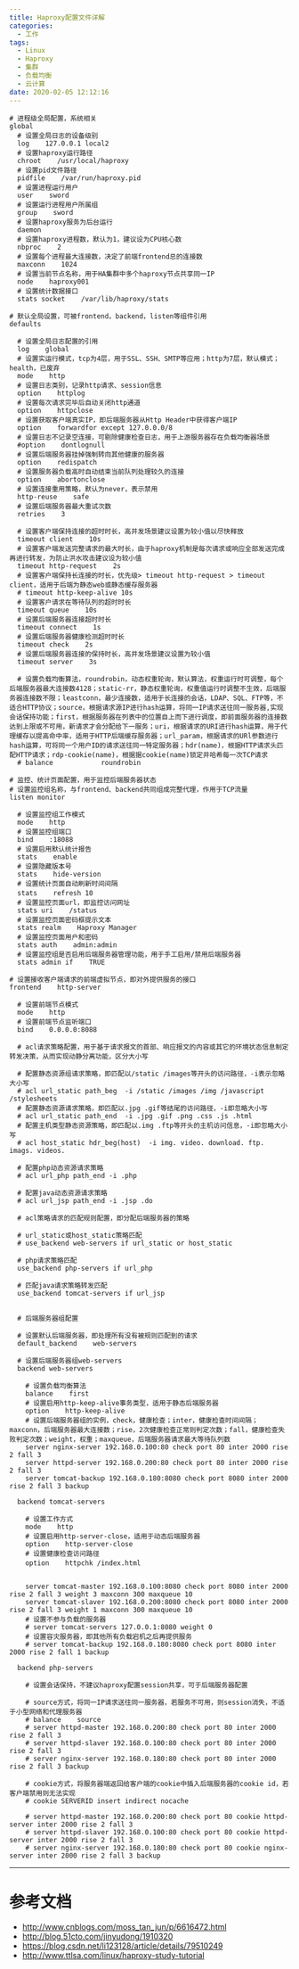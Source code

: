 ```yaml
---
title: Haproxy配置文件详解
categories:
  - 工作
tags:
  - Linux
  - Haproxy
  - 集群
  - 负载均衡
  - 云计算
date: 2020-02-05 12:12:16
---
```


    # 进程级全局配置，系统相关
    global
      # 设置全局日志的设备级别
      log    127.0.0.1 local2
      # 设置haproxy运行路径
      chroot    /usr/local/haproxy
      # 设置pid文件路径
      pidfile    /var/run/haproxy.pid
      # 设置进程运行用户
      user    sword
      # 设置运行进程用户所属组
      group    sword
      # 设置haproxy服务为后台运行
      daemon
      # 设置haproxy进程数，默认为1，建议设为CPU核心数
      nbproc    2
      # 设置每个进程最大连接数，决定了前端frontend总的连接数
      maxconn    1024
      # 设置当前节点名称，用于HA集群中多个haproxy节点共享同一IP
      node    haproxy001
      # 设置统计数据接口    
      stats socket    /var/lib/haproxy/stats

    # 默认全局设置，可被frontend，backend，listen等组件引用
    defaults

      # 设置全局日志配置的引用
      log    global
      # 设置实运行模式，tcp为4层，用于SSL、SSH、SMTP等应用；http为7层，默认模式；health，已废弃
      mode    http
      # 设置日志类别，记录http请求、session信息
      option    httplog
      # 设置每次请求完毕后自动关闭http通道
      option    httpclose
      # 设置获取客户端真实IP，即后端服务器从Http Header中获得客户端IP 
      option    forwardfor except 127.0.0.0/8              
      # 设置日志不记录空连接，可剔除健康检查日志，用于上游服务器存在负载均衡器场景
      #option    dontlognull
      # 设置后端服务器挂掉强制转向其他健康的服务器
      option    redispatch
      # 设置服务器负载高时自动结束当前队列处理较久的连接
      option    abortonclose
      # 设置连接重用策略，默认为never，表示禁用
      http-reuse    safe
      # 设置后端服务器最大重试次数
      retries    3

      # 设置客户端保持连接的超时时长，高并发场景建议设置为较小值以尽快释放
      timeout client    10s
      # 设置客户端发送完整请求的最大时长，由于haproxy机制是每次请求或响应全部发送完成再进行转发，为防止洪水攻击建议设为较小值
      timeout http-request    2s
      # 设置客户端保持长连接的时长，优先级> timeout http-request > timeout client，适用于后端为静态web或静态缓存服务器
      # timeout http-keep-alive 10s
      # 设置客户请求在等待队列的超时时长
      timeout queue    10s
      # 设置后端服务器连接超时时长
      timeout connect    1s
      # 设置后端服务器健康检测超时时长
      timeout check    2s
      # 设置后端服务器连接的保持时长，高并发场景建议设置为较小值
      timeout server    3s

      # 设置负载均衡算法，roundrobin，动态权重轮询，默认算法，权重运行时可调整，每个后端服务器最大连接数4128；static-rr，静态权重轮询，权重值运行时调整不生效，后端服务器连接数不限；leastconn，最少连接数，适用于长连接的会话，LDAP、SQL、FTP等，不适合HTTP协议；source，根据请求源IP进行hash运算，将同一IP请求送往同一服务器,实现会话保持功能；first，根据服务器在列表中的位置自上而下进行调度，即前面服务器的连接数达到上限或不可用，新请求才会分配给下一服务；uri，根据请求的URI进行hash运算，用于代理缓存以提高命中率，适用于HTTP后端缓存服务器；url_param，根据请求的URl参数进行hash运算，可将同一个用户ID的请求送往同一特定服务器；hdr(name)，根据HTTP请求头匹配HTTP请求；rdp-cookie(name)，根据据cookie(name)锁定并哈希每一次TCP请求
      # balance            roundrobin                           

    # 监控、统计页面配置，用于监控后端服务器状态
    # 设置监控组名称，与frontend、backend共同组成完整代理，作用于TCP流量
    listen monitor

      # 设置监控组工作模式
      mode    http
      # 设置监控组端口
      bind    :18088
      # 设置启用默认统计报告
      stats    enable
      # 设置隐藏版本号
      stats    hide-version
      # 设置统计页面自动刷新时间间隔 
      stats    refresh 10       　　　　
      # 设置监控页面url，即监控访问网址
      stats uri    /status
      # 设置监控页面密码框提示文本
      stats realm    Haproxy Manager
      # 设置监控页面用户和密码  
      stats auth    admin:admin
      # 设置监控组是否启用后端服务器管理功能，用于手工启用/禁用后端服务器
      stats admin if    TRUE 

    # 设置接收客户端请求的前端虚拟节点，即对外提供服务的接口
    frontend    http-server

      # 设置前端节点模式
      mode    http
      # 设置前端节点监听端口
      bind    0.0.0.0:8088

      # acl请求策略配置，用于基于请求报文的首部、响应报文的内容或其它的环境状态信息制定转发决策，从而实现动静分离功能，区分大小写

      # 配置静态资源组请求策略，即匹配以/static /images等开头的访问路径，-i表示忽略大小写  
      # acl url_static path_beg  -i /static /images /img /javascript /stylesheets
      # 配置静态资源请求策略，即匹配以.jpg .gif等结尾的访问路径，-i即忽略大小写
      # acl url_static path_end  -i .jpg .gif .png .css .js .html
      # 配置主机类型静态资源策略，即匹配以.img .ftp等开头的主机访问信息，-i即忽略大小写
      # acl host_static hdr_beg(host)  -i img. video. download. ftp. imags. videos.

      # 配置php动态资源请求策略
      # acl url_php path_end -i .php

      # 配置java动态资源请求策略
      # acl url_jsp path_end -i .jsp .do

      # acl策略请求的匹配规则配置，即分配后端服务器的策略

      # url_static或host_static策略匹配
      # use_backend web-servers if url_static or host_static

      # php请求策略匹配
      use_backend php-servers if url_php

      # 匹配java请求策略转发匹配
      use_backend tomcat-servers if url_jsp


      # 后端服务器组配置

      # 设置默认后端服务器，即处理所有没有被规则匹配到的请求
      default_backend    web-servers
      
      # 设置后端服务器组web-servers
      backend web-servers
         
        # 设置负载均衡算法
        balance    first
        # 设置启用http-keep-alive事务类型，适用于静态后端服务器
        option    http-keep-alive
        # 设置后端服务器组的实例，check，健康检查；inter，健康检查时间间隔；maxconn，后端服务器最大连接数；rise，2次健康检查正常则判定次数；fall，健康检查失败判定次数；weight，权重；maxqueue，后端服务器请求最大等待队列数
        server nginx-server 192.168.0.100:80 check port 80 inter 2000 rise 2 fall 3
        server httpd-server 192.168.0.200:80 check port 80 inter 2000 rise 2 fall 3
        server tomcat-backup 192.168.0.180:8080 check port 8080 inter 2000 rise 2 fall 3 backup

      backend tomcat-servers

        # 设置工作方式
        mode    http
        # 设置启用http-server-close，适用于动态后端服务器
        option    http-server-close
        # 设置健康检查访问路径
        option    httpchk /index.html             　　　　 


        server tomcat-master 192.168.0.100:8080 check port 8080 inter 2000 rise 2 fall 3 weight 3 maxconn 300 maxqueue 10
        server tomcat-slaver 192.168.0.200:8080 check port 8080 inter 2000 rise 2 fall 3 weight 1 maxconn 300 maxqueue 10
        # 设置不参与负载的服务器
        # server tomcat-servers 127.0.0.1:8080 weight 0
        # 设置容灾服务器，即其他所有负载宕机之后再提供服务
        # server tomcat-backup 192.168.0.180:8080 check port 8080 inter 2000 rise 2 fall 1 backup

      backend php-servers

        # 设置会话保持，不建议haproxy配置session共享，可于后端服务器配置

        # source方式，将同一IP请求送往同一服务器，若服务不可用，则session消失，不适于小型网络和代理服务器
        # balance    source
        # server httpd-master 192.168.0.200:80 check port 80 inter 2000 rise 2 fall 3
        # server httpd-slaver 192.168.0.100:80 check port 80 inter 2000 rise 2 fall 3
        # server nginx-server 192.168.0.180:80 check port 80 inter 2000 rise 2 fall 3 backup

        # cookie方式，将服务器端返回给客户端的cookie中插入后端服务器的cookie id，若客户端禁用则无法实现
        # cookie SERVERID insert indirect nocache

        # server httpd-master 192.168.0.200:80 check port 80 cookie httpd-server inter 2000 rise 2 fall 3
        # server httpd-slaver 192.168.0.100:80 check port 80 cookie httpd-server inter 2000 rise 2 fall 3
        # server nginx-server 192.168.0.180:80 check port 80 cookie nginx-server inter 2000 rise 2 fall 3 backup

---------

# 参考文档

- http://www.cnblogs.com/moss_tan_jun/p/6616472.html
- http://blog.51cto.com/jinyudong/1910320
- https://blog.csdn.net/li123128/article/details/79510249
- http://www.ttlsa.com/linux/haproxy-study-tutorial